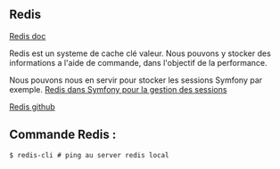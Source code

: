## Redis

[Redis doc](https://redis.io/documentation)

Redis est un systeme de cache clé valeur.
Nous pouvons y stocker des informations a l'aide de commande, dans l'objectif de la performance.

Nous pouvons nous en servir pour stocker les sessions Symfony par exemple.
[Redis dans Symfony pour la gestion des sessions](https://symfony.com/doc/current/session/database.html#store-sessions-in-a-key-value-database-redis)

[Redis github](https://github.com/redis/redis)


## Commande Redis :

    $ redis-cli # ping au server redis local
